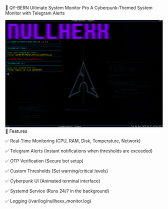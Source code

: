 🔧 QY-BERN Ultimate System Monitor Pro
A Cyberpunk-Themed System Monitor with Telegram Alerts

![image alt](https://github.com/NullH3xx/Qybern/blob/main/demo.PNG?raw=true)
🌟 Features

✅ Real-Time Monitoring (CPU, RAM, Disk, Temperature, Network)

✅ Telegram Alerts (Instant notifications when thresholds are exceeded)

✅ OTP Verification (Secure bot setup)

✅ Custom Thresholds (Set warning/critical levels)

✅ Cyberpunk UI (Animated terminal interface)

✅ Systemd Service (Runs 24/7 in the background)

✅ Logging (/var/log/nullhexx_monitor.log)

